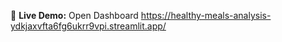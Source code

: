 🚀 **Live Demo:** Open Dashboard
https://healthy-meals-analysis-ydkjaxvfta6fg6ukrr9vpi.streamlit.app/
